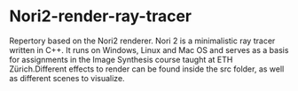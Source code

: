 # Nori2-render-ray-tracer
Repertory based on the Nori2 renderer. Nori 2 is a minimalistic ray tracer written in C++. It runs on Windows, Linux and Mac OS and serves as a basis for assignments in the Image Synthesis course taught at ETH Zürich.Different effects to render can be found inside the src folder, as well as different scenes to visualize.
